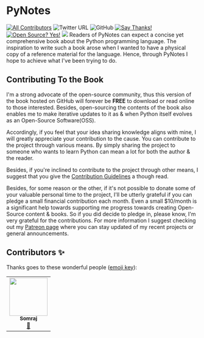 # PyNotes 

[![All Contributors](https://img.shields.io/badge/All_Contributors-1-orange.svg?style=flat-square)](#contributors-) ![Twitter URL](https://img.shields.io/twitter/url?label=Tweet&style=social&url=https%3A%2F%2Ftwitter.com%2FJarmosan) ![GitHub](https://img.shields.io/github/license/Jarmos-san/pynotes?color=Blue&label=License&style=flat-square) [![Say Thanks!](https://img.shields.io/badge/Say%20Thanks-!-1EAEDB.svg)](https://saythanks.io/to/somraj.1994@gmail.com) [![Open Source? Yes!](https://badgen.net/badge/Open%20Source%20%3F/Yes%21/blue?icon=github)](https://github.com/Jarmos-san/pynotes/) <img src="https://img.shields.io/liberapay/goal/Jarmos.svg?logo=liberapay">
Readers of PyNotes can expect a concise yet comprehensive book about the Python programming language. The inspiration to write such a book arose when I wanted to have a physical copy of a reference material for the language. Hence, through PyNotes I hope to achieve what I've been trying to do.

## Contributing To the Book

I'm a strong advocate of the open-source community, thus this version of the book hosted on GitHub will forever be **FREE** to download or read online to those interested. Besides, open-sourcing the contents of the book also enables me to make iterative updates to it as & when Python itself evolves as an Open-Source Software(OSS).

Accordingly, if you feel that your idea sharing knowledge aligns with mine, I will greatly appreciate your contribution to the cause. You can contribute to the project through various means. By simply sharing the project to someone who wants to learn Python can mean a lot for both the author & the reader.

Besides, if you're inclined to contribute to the project through other means, I suggest that you give the [Contribution Guidelines](https://github.com/Jarmos-san/pynotes/blob/master/CODE_OF_CONDUCT.md) a though read.

Besides, for some reason or the other, if it's not possible to donate some of your valuable personal time to the project, I'll be utterly grateful if you can pledge a small financial contribution each month. Even a small $10/month is a significant help towards supporting me progress towards creating Open-Source content & books. So if you did decide to pledge in, please know, I'm very grateful for the contributions. For more information I suggest checking out my [Patreon page](https://www.patreon.com/jarmos) where you can stay updated of my recent projects or general announcements.



## Contributors ✨

Thanks goes to these wonderful people ([emoji key](https://allcontributors.org/docs/en/emoji-key)):

<!-- ALL-CONTRIBUTORS-LIST:START - Do not remove or modify this section -->
<!-- prettier-ignore-start -->
<!-- markdownlint-disable -->
<table>
  <tr>
    <td align="center"><a href="https://about.me/jarmos"><img src="https://avatars3.githubusercontent.com/u/31373860?v=4" width="100px;" alt=""/><br /><sub><b>Somraj</b></sub></a><br /><a href="#maintenance-Jarmos-san" title="Maintenance">🚧</a></td>
  </tr>
</table>

<!-- markdownlint-enable -->
<!-- prettier-ignore-end -->
<!-- ALL-CONTRIBUTORS-LIST:END -->
